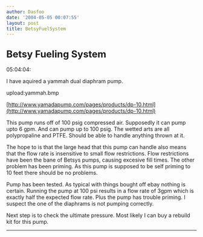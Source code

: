 ```yaml
---
author: Dasfoo
date: '2004-05-05 00:07:55'
layout: post
title: BetsyFuelSystem
---
```


<big>Betsy Fueling System</big>
----
05:04:04:

I have aquired a yammah dual diaphram pump.

upload:yammah.bmp

[http://www.yamadapump.com/pages/products/dp-10.html](http://www.yamadapump.com/pages/products/dp-10.html) 

This pump runs off of 100 psig compressed air.  Supposedly it can pump upto 6 gpm.  And can pump up to 100 psig.  The wetted arts are all polypropaline and PTFE.  Should be able to handle anything thrown at it.

The hope to is that the large head that this pump can handle also means that the flow rate is insensitive to small flow restrictions.  Flow restrictions have been the bane of Betsys pumps, causing excesive fill times.  The other problem has been priming.  As this pump is supposed to be self priming to 10 feet there should be no problems.

Pump has been tested.  As typical with things bought off ebay nothing is certain.  Running the pump at 100 psi results in a flow rate of 3gpm which is exactly half the expected flow rate.  Plus the pump has trouble priming.  I suspect the one of the diaphrams is not pumping correctly.

Next step is to check the ultimate pressure.  Most likely I can buy a rebuild kit for this 
pump.

----

